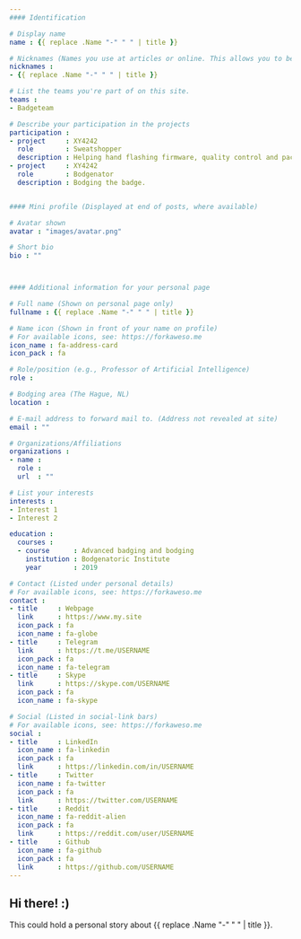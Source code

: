 ```yaml
---
#### Identification

# Display name
name : {{ replace .Name "-" " " | title }}

# Nicknames (Names you use at articles or online. This allows you to be linked at articles.)
nicknames :
- {{ replace .Name "-" " " | title }}

# List the teams you're part of on this site.
teams :
- Badgeteam

# Describe your participation in the projects
participation :
- project     : XY4242
  role        : Sweatshopper
  description : Helping hand flashing firmware, quality control and packaging.
- project     : XY4242
  role        : Bodgenator
  description : Bodging the badge.


#### Mini profile (Displayed at end of posts, where available)

# Avatar shown
avatar : "images/avatar.png"

# Short bio
bio : ""



#### Additional information for your personal page

# Full name (Shown on personal page only)
fullname : {{ replace .Name "-" " " | title }}

# Name icon (Shown in front of your name on profile)
# For available icons, see: https://forkaweso.me
icon_name : fa-address-card
icon_pack : fa

# Role/position (e.g., Professor of Artificial Intelligence)
role :

# Bodging area (The Hague, NL)
location :

# E-mail address to forward mail to. (Address not revealed at site)
email : ""

# Organizations/Affiliations
organizations :
- name :
  role :
  url  : ""

# List your interests
interests :
- Interest 1
- Interest 2

education :
  courses :
  - course      : Advanced badging and bodging
    institution : Bodgenatoric Institute
    year        : 2019

# Contact (Listed under personal details)
# For available icons, see: https://forkaweso.me
contact :
- title     : Webpage
  link      : https://www.my.site
  icon_pack : fa
  icon_name : fa-globe
- title     : Telegram
  link      : https://t.me/USERNAME
  icon_pack : fa
  icon_name : fa-telegram
- title     : Skype
  link      : https://skype.com/USERNAME
  icon_pack : fa
  icon_name : fa-skype

# Social (Listed in social-link bars)
# For available icons, see: https://forkaweso.me
social :
- title     : LinkedIn
  icon_name : fa-linkedin
  icon_pack : fa
  link      : https://linkedin.com/in/USERNAME
- title     : Twitter
  icon_name : fa-twitter
  icon_pack : fa
  link      : https://twitter.com/USERNAME
- title     : Reddit
  icon_name : fa-reddit-alien
  icon_pack : fa
  link      : https://reddit.com/user/USERNAME
- title     : Github
  icon_name : fa-github
  icon_pack : fa
  link      : https://github.com/USERNAME
---
```


## Hi there! :)

This could hold a personal story about {{ replace .Name "-" " " | title }}.

